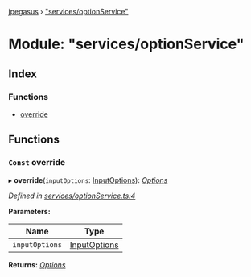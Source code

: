 [jpegasus](../README.md) › ["services/optionService"](_services_optionservice_.md)

# Module: "services/optionService"

## Index

### Functions

* [override](_services_optionservice_.md#const-override)

## Functions

### `Const` override

▸ **override**(`inputOptions`: [InputOptions](../interfaces/_types_inputoptions_.inputoptions.md)): *[Options](../interfaces/_types_options_.options.md)*

*Defined in [services/optionService.ts:4](https://github.com/TonyBrobston/jpegasus/blob/dccdfc0/src/services/optionService.ts#L4)*

**Parameters:**

Name | Type |
------ | ------ |
`inputOptions` | [InputOptions](../interfaces/_types_inputoptions_.inputoptions.md) |

**Returns:** *[Options](../interfaces/_types_options_.options.md)*
